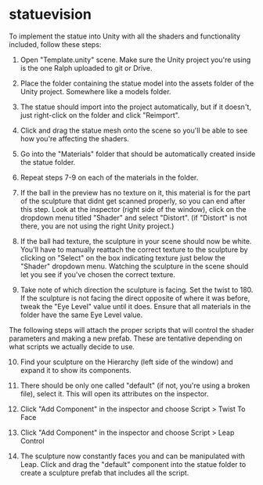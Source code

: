 # statuevision
To implement the statue into Unity with all the shaders and functionality included, follow these steps:

1. Open "Template.unity" scene. Make sure the Unity project you're using is the one Ralph uploaded to git or Drive.

2. Place the folder containing the statue model into the assets folder of the Unity project. Somewhere like a models folder.

3. The statue should import into the project automatically, but if it doesn't, just right-click on the folder and click "Reimport".

4. Click and drag the statue mesh onto the scene so you'll be able to see how you're affecting the shaders.

5. Go into the "Materials" folder that should be automatically created inside the statue folder.

6. Repeat steps 7-9 on each of the materials in the folder.

7. If the ball in the preview has no texture on it, this material is for the part of the sculpture that didnt get scanned properly, so you can end after this step. Look at the inspector (right side of the window), click on the dropdown menu titled "Shader" and select "Distort". (if "Distort" is not there, you are not using the right Unity project.)

8. If the ball had texture, the sculpture in your scene should now be white. You'll have to manually reattach the correct texture to the sculpture by clicking on "Select" on the box indicating texture just below the "Shader" dropdown menu. Watching the sculpture in the scene should let you see if you've chosen the correct texture.

9. Take note of which direction the sculpture is facing. Set the twist to 180. If the sculpture is not facing the direct opposite of where it was before, tweak the "Eye Level" value until it does. Ensure that all materials in the folder have the same Eye Level value.

The following steps will attach the proper scripts that will control the shader parameters and making a new prefab. These are tentative depending on what scripts we actually decide to use.

10. Find your sculpture on the Hierarchy (left side of the window) and expand it to show its components.

11. There should be only one called "default" (if not, you're using a broken file), select it. This will open its attributes on the inspector.

12. Click "Add Component" in the inspector and choose Script > Twist To Face

13. Click "Add Component" in the inspector and choose Script > Leap Control

14. The sculpture now constantly faces you and can be manipulated with Leap. Click and drag the "default" component into the statue folder to create a sculpture prefab that includes all the script. 
